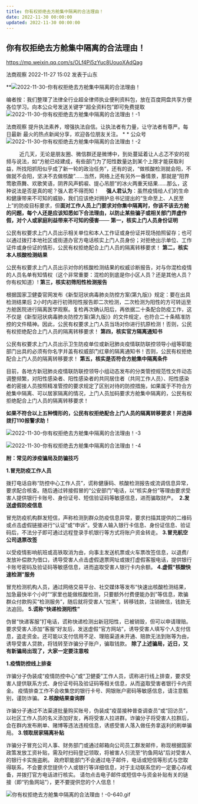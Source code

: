```yaml
---
title: 你有权拒绝去方舱集中隔离的合法理由！
date: 2022-11-30 00:00:00
updated: 2022-11-30 00:00:00
---
```


## 你有权拒绝去方舱集中隔离的合法理由！

https://mp.weixin.qq.com/s/OLf4Pi5zYuc8UouoXAdQag

法商观察 2022-11-27 15:02 发表于山东

**![2022-11-30-你有权拒绝去方舱集中隔离的合法理由！](assets/2022-11-30-你有权拒绝去方舱集中隔离的合法理由！.gif)

编者按：我们整理了法律全行业超全律师执业便利资料包，放在百度网盘共享方便各位学习。向本公众号发送关键字“超全资料包”即可免费提取
![2022-11-30-你有权拒绝去方舱集中隔离的合法理由！-1](assets/2022-11-30-你有权拒绝去方舱集中隔离的合法理由！-1.png)

法商观察
提升执法素养，增强执法自信。让执法者有力量，让守法者有尊严。每日最新 最火的热点新闻分享，欢迎各位朋友关注。
*
*
公众号
   
![2022-11-30-你有权拒绝去方舱集中隔离的合法理由！-2](assets/2022-11-30-你有权拒绝去方舱集中隔离的合法理由！-2.png)

    
    近几天，无论是朋友圈、微信群还是微博中，到处蔓延着让人忐忑不安的视频与说法，如“方舱已经建成，有些部门为了阳性数量达到某个上限才能获取利益，所找阳抓阳似乎成了新一轮的政治任务”，还有的说，“做核酸检测就会阳，不做就不会阳，坚决不去做核酸”……当然，网络上还有另外一番情景，那就是“阳界莺歌燕舞、欢歌笑语，阴界风声鹤唳、提心吊胆”的冰火两重天结果……那么，这种说法是否是真的呢？强人君不得而知！
    **强人君认为**：虽然疫情给人们的生命和健康带来不可知的威胁，我们应该绝对拥护总书记提出的“生命至上、人民至上”的防疫目标要求，但**面对工作人员上门要求对你集中隔离时，你该不该去方舱的问题，每个人还是应该知悉如下合法理由，以防止某些骗子或相关部门弄虚作假，对个人或家庭利益带来不可知的侵害**——
**第一，核实上门人员身份证明**

公民有权要求上门人员出示相关单位和本人工作证或身份证并现场拍照留存；也可以通过拨打本地社区或街道办官方电话核实上门人员身份；对拒绝出示单位、工作证件或身份证的情形，公民有权拒绝配合上门人员的隔离转移要求！
**第二，核实本人核酸检测结果**

公民有权要求上门人员出示对你的核酸检测结果的权威诊断报告，对与你混检疫情的人员名单有知情权（这个非常重要：混检的到底是你小区人员？还是其他人员？你有权知道）!
**第三，核实初筛阳性检测报告**

根据国家卫健委官网发布《新型冠状病毒肺炎防控方案(第九版)》规定：要在出具检测结果后 2小时内进行初筛阳性报告即二次检测，二次检测为阳性的方可转运至方舱医院进行隔离医学观察。复检再次确认阳后，再依据二十条配合防疫工作，这不仅是《新型冠状病毒肺炎防控方案(第九版)》的文件规定，也符合二十条精准防控的文件精神。因此，公民有权要求上门人员当场对你进行抗原检测！否则，公民有权拒绝配合上门人员的隔离转移要求！
**第四，核实官方隔离通知书**

公民有权要求上门人员出示卫生防疫单位或新冠肺炎疫情联防联控领导小组等职能部门出具的必须有你名字并盖有权威部门红章的隔离通知书！否则，公民有权拒绝配合上门人员的隔离转移要求！
**第五，核实是否符合方舱集中隔离条件**

目前，各地方新冠肺炎疫情联防联控领导小组动态发布的分类管控规范性文件动态调整频繁，对阳性感染者、阳性感染者的共同居住者（共同工作人员）、阳性感染者的密接人员按照精准管控的要求规定了区别对待的防控措施，如果属于不符合方舱集中隔离、可以居家隔离的情况，上门人员加码要求方舱集中隔离的，公民有权拒绝配合上门人员的隔离转移要求！

**如果不符合以上五种情形的，公民有权拒绝配合上门人员的隔离转移要求！并选择拨打110报警求助！**

![2022-11-30-你有权拒绝去方舱集中隔离的合法理由！-3](assets/2022-11-30-你有权拒绝去方舱集中隔离的合法理由！-3.png)

![2022-11-30-你有权拒绝去方舱集中隔离的合法理由！-4](assets/2022-11-30-你有权拒绝去方舱集中隔离的合法理由！-4.png)

**附：常见的涉疫骗局及防骗技巧**

**1.冒充防疫工作人员**

拨打电话自称“防控中心工作人员”，谎称健康码、核酸检测报告或流调信息异常，要求配合核查。随后通过转接假冒的“公安部门”电话，以“核实身份”等理由要求受害人提供银行卡账号、身份证号、短信验证码等敏感信息，进而骗取财产。 
**2.发送虚假防疫信息**

冒充防疫机构群发短信，声称检测到群众防疫信息异常，要求扫描其提供的二维码或点击虚假链接进行“认证”或“申诉”。受害人输入银行卡信息、身份证信息、验证码后，不法分子即可通过远程登录手机银行等方式将账户资金转走。
**3.冒充航空公司退票改签**

以受疫情影响航班或高铁取消为由，向事主发送机票或火车票改签信息，以退费/发放补偿款为借口，诱导受害人点击虚假退票网址或拨打虚假客服电话，提供银行卡账号密码及验证码等敏感信息，进而盗取受害人银行卡内余额。
**4.虚假“核酸快速检测”服务**

冒充检测机构人员，通过网络交易平台、社交媒体等发布“快速出核酸检测结果，加急最快半个小时”“家里也能做核酸检测，只要额外付费便能办到”等信息，欺骗群众付款购买“检测服务”，随后就将受害人“拉黑”，转移钱款，注销微信，钱款无法追回。
**5.谎称“快递检测阳性”**

伪冒“快递客服”打电话，谎称快递检测出新冠阳性，已被销毁，但可以申请理赔。要求受害人添加“客服”好友后，发送虚假“官方网站”，诱导受害人填写个人支付信息，盗走资金。还可能以支付信用不足、理赔渠道未开通、赔款无法到账等为由，诱导受害人贷款，将钱转至诈骗分子账户，骗取钱款。
**除了上述骗局，近日，又有新骗局出现了，大家一定要注意啦**

**1.疫情防控线上排查**

诈骗分子伪装成“疫情防控中心”或“卫健委”工作人员，谎称进行线上排查，要求受害人提供联系方式、身份证号码及验证码等相关信息，从而盗取受害者银行卡内资金。
疫情排查工作不会收集您的银行卡号、网银账户密码等敏感信息，请注意甄别，谨防诈骗。
**2.核酸结果查询群**

诈骗分子通过不法渠道批量购买账号，伪装成“疫苗接种普查调查员”或“回访员”，以社区工作人员的名义添加好友，再将受害人拉进群。诈骗分子将受害人拉群后，会在群内发布刷单、赌博等违法违规信息，诱惑受害人落入做任务拿返利的刷单骗局。
**3.领取居家隔离补贴**

诈骗分子冒充公司人事、财务部门或通过邮箱向公司员工群发邮件，称现根据国家政策发放工资补贴，需及时扫码登记领取，将被害人引流至“钓鱼网站”后对受害人的银行卡实施盗刷。
政府职能部门不会通过电子邮件，电话或短信等形式与您取得联系，不会要求您提供个人或银行等详细信息，对于主动联系您的一定要心存戒备，并拨打官方电话进行核实。
请勿点击电子邮件或短信中与资金补贴有关的链接（即“钓鱼网站”），更不要提供您的个人信息！

![你有权拒绝去方舱集中隔离的合法理由！-0-640.gif](assets/你有权拒绝去方舱集中隔离的合法理由！-0-640.gif)
